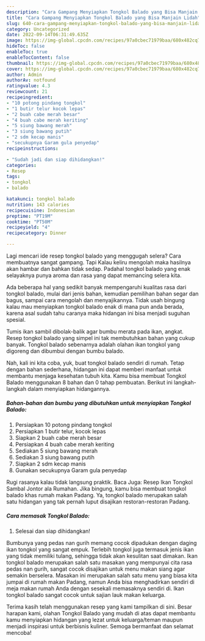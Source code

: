 ```yaml
---
description: "Cara Gampang Menyiapkan Tongkol Balado yang Bisa Manjain Lidah"
title: "Cara Gampang Menyiapkan Tongkol Balado yang Bisa Manjain Lidah"
slug: 640-cara-gampang-menyiapkan-tongkol-balado-yang-bisa-manjain-lidah
category: Uncategorized
date: 2022-09-14T06:31:49.635Z
image: https://img-global.cpcdn.com/recipes/97a0cbec71979baa/680x482cq70/tongkol-balado-foto-resep-utama.jpg
hideToc: false
enableToc: true
enableTocContent: false
thumbnail: https://img-global.cpcdn.com/recipes/97a0cbec71979baa/680x482cq70/tongkol-balado-foto-resep-utama.jpg
cover: https://img-global.cpcdn.com/recipes/97a0cbec71979baa/680x482cq70/tongkol-balado-foto-resep-utama.jpg
author: Admin
authorAv: notfound
ratingvalue: 4.3
reviewcount: 21
recipeingredient:
- "10 potong pindang tongkol"
- "1 butir telur kocok lepas"
- "2 buah cabe merah besar"
- "4 buah cabe merah keriting"
- "5 siung bawang merah"
- "3 siung bawang putih"
- "2 sdm kecap manis"
- "secukupnya Garam gula penyedap"
recipeinstructions:

- "Sudah jadi dan siap dihidangkan!"
categories:
- Resep
tags:
- tongkol
- balado

katakunci: tongkol balado 
nutrition: 143 calories
recipecuisine: Indonesian
preptime: "PT19M"
cooktime: "PT50M"
recipeyield: "4"
recipecategory: Dinner

---
```



Lagi mencari ide resep tongkol balado yang menggugah selera? Cara membuatnya sangat gampang. Tapi Kalau keliru mengolah maka hasilnya akan hambar dan bahkan tidak sedap. Padahal tongkol balado yang enak selayaknya punya aroma dan rasa yang dapat memancing selera kita.


Ada beberapa hal yang sedikit banyak mempengaruhi kualitas rasa dari tongkol balado, mulai dari jenis bahan, kemudian pemilihan bahan segar dan bagus, sampai cara mengolah dan menyajikannya. Tidak usah bingung kalau mau menyiapkan tongkol balado enak di mana pun anda berada, karena asal sudah tahu caranya maka hidangan ini bisa menjadi suguhan spesial.

Tumis ikan sambil dibolak-balik agar bumbu merata pada ikan, angkat. Resep tongkol balado yang simpel ini tak membutuhkan bahan yang cukup banyak. Tongkol balado sebenarnya adalah olahan ikan tongkol yang digoreng dan dibumbui dengan bumbu balado.


Nah, kali ini kita coba, yuk, buat tongkol balado sendiri di rumah. Tetap dengan bahan sederhana, hidangan ini dapat memberi manfaat untuk membantu menjaga kesehatan tubuh kita. Kamu bisa membuat Tongkol Balado menggunakan 8 bahan dan 0 tahap pembuatan. Berikut ini langkah-langkah dalam menyiapkan hidangannya.

<!--inarticleads1-->

##### Bahan-bahan dan bumbu yang dibutuhkan untuk menyiapkan Tongkol Balado:

1. Persiapkan 10 potong pindang tongkol
1. Persiapkan 1 butir telur, kocok lepas
1. Siapkan 2 buah cabe merah besar
1. Persiapkan 4 buah cabe merah keriting
1. Sediakan 5 siung bawang merah
1. Sediakan 3 siung bawang putih
1. Siapkan 2 sdm kecap manis
1. Gunakan secukupnya Garam gula penyedap


Rugi rasanya kalau tidak langsung praktik. Baca Juga: Resep Ikan Tongkol Sambal Jontor ala Rumahan. Jika bingung, kamu bisa membuat tongkol balado khas rumah makan Padang. Ya, tongkol balado merupakan salah satu hidangan yang tak pernah luput disajikan restoran-restoran Padang. 

<!--inarticleads2-->

##### Cara memasak Tongkol Balado:


1. Selesai dan siap dihidangkan!

Bumbunya yang pedas nan gurih memang cocok dipadukan dengan daging ikan tongkol yang sangat empuk. Terlebih tongkol juga termasuk jenis ikan yang tidak memiliki tulang, sehingga tidak akan kesulitan saat dimakan. Ikan tongkol balado merupakan salah satu masakan yang mempunyai cita rasa pedas nan gurih, sangat cocok disajikan untuk menu makan siang agar semakin berselera. Masakan ini merupakan salah satu menu yang biasa kita jumpai di rumah makan Padang, namun Anda bisa menghadirkan sendiri di meja makan rumah Anda dengan sesekali memasaknya sendiri di. Ikan tongkol balado sangat cocok untuk sajian lauk makan keluarga. 

Terima kasih telah menggunakan resep yang kami tampilkan di sini. Besar harapan kami, olahan Tongkol Balado yang mudah di atas dapat membantu kamu menyiapkan hidangan yang lezat untuk keluarga/teman maupun menjadi inspirasi untuk berbisnis kuliner. Semoga bermanfaat dan selamat mencoba!
